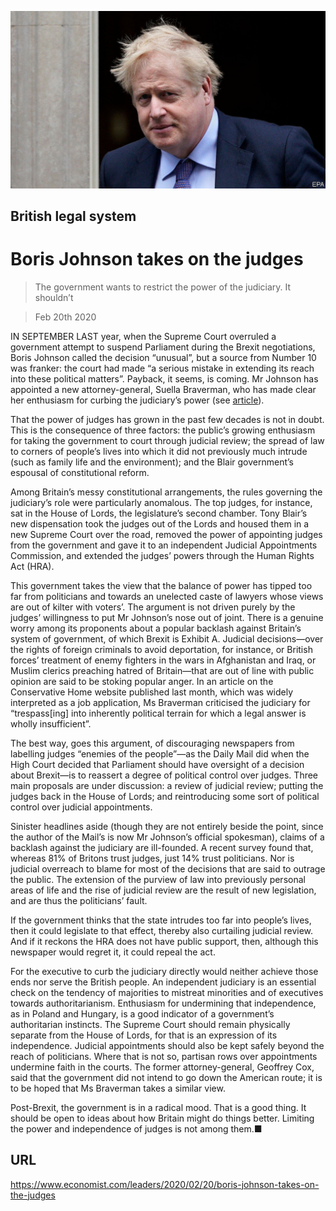 ![](./images/20200222_LDP502.jpg)

## British legal system

# Boris Johnson takes on the judges

> The government wants to restrict the power of the judiciary. It shouldn’t

> Feb 20th 2020

IN SEPTEMBER LAST year, when the Supreme Court overruled a government attempt to suspend Parliament during the Brexit negotiations, Boris Johnson called the decision “unusual”, but a source from Number 10 was franker: the court had made “a serious mistake in extending its reach into these political matters”. Payback, it seems, is coming. Mr Johnson has appointed a new attorney-general, Suella Braverman, who has made clear her enthusiasm for curbing the judiciary’s power (see [article](https://www.economist.com//britain/2020/02/20/why-pruning-the-british-judiciarys-powers-will-prove-tricky)).

That the power of judges has grown in the past few decades is not in doubt. This is the consequence of three factors: the public’s growing enthusiasm for taking the government to court through judicial review; the spread of law to corners of people’s lives into which it did not previously much intrude (such as family life and the environment); and the Blair government’s espousal of constitutional reform.

Among Britain’s messy constitutional arrangements, the rules governing the judiciary’s role were particularly anomalous. The top judges, for instance, sat in the House of Lords, the legislature’s second chamber. Tony Blair’s new dispensation took the judges out of the Lords and housed them in a new Supreme Court over the road, removed the power of appointing judges from the government and gave it to an independent Judicial Appointments Commission, and extended the judges’ powers through the Human Rights Act (HRA).

This government takes the view that the balance of power has tipped too far from politicians and towards an unelected caste of lawyers whose views are out of kilter with voters’. The argument is not driven purely by the judges’ willingness to put Mr Johnson’s nose out of joint. There is a genuine worry among its proponents about a popular backlash against Britain’s system of government, of which Brexit is Exhibit A. Judicial decisions—over the rights of foreign criminals to avoid deportation, for instance, or British forces’ treatment of enemy fighters in the wars in Afghanistan and Iraq, or Muslim clerics preaching hatred of Britain—that are out of line with public opinion are said to be stoking popular anger. In an article on the Conservative Home website published last month, which was widely interpreted as a job application, Ms Braverman criticised the judiciary for “trespass[ing] into inherently political terrain for which a legal answer is wholly insufficient”.

The best way, goes this argument, of discouraging newspapers from labelling judges “enemies of the people”—as the Daily Mail did when the High Court decided that Parliament should have oversight of a decision about Brexit—is to reassert a degree of political control over judges. Three main proposals are under discussion: a review of judicial review; putting the judges back in the House of Lords; and reintroducing some sort of political control over judicial appointments.

Sinister headlines aside (though they are not entirely beside the point, since the author of the Mail’s is now Mr Johnson’s official spokesman), claims of a backlash against the judiciary are ill-founded. A recent survey found that, whereas 81% of Britons trust judges, just 14% trust politicians. Nor is judicial overreach to blame for most of the decisions that are said to outrage the public. The extension of the purview of law into previously personal areas of life and the rise of judicial review are the result of new legislation, and are thus the politicians’ fault.

If the government thinks that the state intrudes too far into people’s lives, then it could legislate to that effect, thereby also curtailing judicial review. And if it reckons the HRA does not have public support, then, although this newspaper would regret it, it could repeal the act.

For the executive to curb the judiciary directly would neither achieve those ends nor serve the British people. An independent judiciary is an essential check on the tendency of majorities to mistreat minorities and of executives towards authoritarianism. Enthusiasm for undermining that independence, as in Poland and Hungary, is a good indicator of a government’s authoritarian instincts. The Supreme Court should remain physically separate from the House of Lords, for that is an expression of its independence. Judicial appointments should also be kept safely beyond the reach of politicians. Where that is not so, partisan rows over appointments undermine faith in the courts. The former attorney-general, Geoffrey Cox, said that the government did not intend to go down the American route; it is to be hoped that Ms Braverman takes a similar view.

Post-Brexit, the government is in a radical mood. That is a good thing. It should be open to ideas about how Britain might do things better. Limiting the power and independence of judges is not among them.■

## URL

https://www.economist.com/leaders/2020/02/20/boris-johnson-takes-on-the-judges
